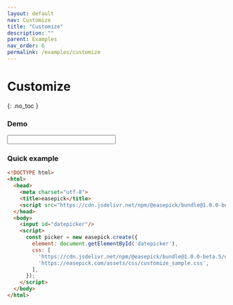 ```yaml
---
layout: default
nav: Customize
title: "Customize"
description: ""
parent: Examples
nav_order: 6
permalink: /examples/customize
---
```


# Customize
{: .no_toc }

### Demo

<input id="eg-customize" class="form-control demo-wrapper" data-cfg="egcustomize" style="width: 250px;"/>

### Quick example

```html
<!DOCTYPE html>
<html>
  <head>
    <meta charset="utf-8">
    <title>easepick</title>
    <script src="https://cdn.jsdelivr.net/npm/@easepick/bundle@1.0.0-beta.5/dist/index.umd.min.js"></script>
  </head>
  <body>
    <input id="datepicker"/>
    <script>
      const picker = new easepick.create({
        element: document.getElementById('datepicker'),
        css: [
          'https://cdn.jsdelivr.net/npm/@easepick/bundle@1.0.0-beta.5/dist/index.css',
          'https://easepick.com/assets/css/customize_sample.css',
        ],
      });
    </script>
  </body>
</html>
```